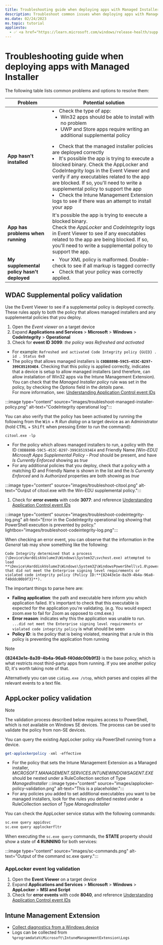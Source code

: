 ```yaml
---
title: Troubleshooting guide when deploying apps with Managed Installer
description: Troubleshoot common issues when deploying apps with Managed Installer
ms.date: 02/24/2023
ms.topic: tutorial
appliesto:
  - ✅ <a href="https://learn.microsoft.com/windows/release-health/supported-versions-windows-client" target="_blank">Windows 11 SE, version 22H2 and later</a>
---
```


# Troubleshooting guide when deploying apps with Managed Installer

The following table lists common problems and options to resolve them:

| **Problem** | **Potential solution** |
|---|---|
| **App hasn't installed** | <li>Check the type of app:<ul><li>Win32 apps should be able to install with no problem</li><li>UWP and Store apps require writing an additional supplemental policy</li></ul></li><li>Check that the managed installer policies are deployed correctly</li><li>It's possible the app is trying to execute a blocked binary. Check the AppLocker and CodeIntegrity logs in the Event Viewer and verify if any executables related to the app are blocked. If so, you'll need to write a supplemental policy to support the app</li><li> Check the Intune Management Extension logs to see if there was an attempt to install your app</li>|
| **App has problems when running** | It's possible the app is trying to execute a blocked binary. <br> Check the *AppLocker* and *CodeIntegrity* logs in Event Viewer to see if any executables related to the app are being blocked. If so, you'll need to write a supplemental policy to support the app. |
| **My supplemental policy hasn't deployed** |<li>Your XML policy is malformed. Double-check to see if all markup is tagged correctly</li><li>Check that your policy was correctly applied.|

## WDAC Supplemental policy validation

Use the Event Viewer to see if a supplemental policy is deployed correctly. These rules apply to both the policy that allows managed installers and any supplemental policies that you deploy.

1. Open the *Event viewer* on a target device
1. Expand **Applications and Services** > **Microsoft** > **Windows** > **CodeIntegrity** > **Operational**
1. Check for **event ID 3099**: *the policy was Refreshed and activated*
  - For example: `Refreshed and activated Code Integrity policy {GUID} . id . Status 0x0`
  - The policy that allows managed installers is **`C0DB889B-59C5-453C-B297-399C851934E4`**. Checking that this policy is applied correctly, indicates that a device is setup to allow managed installers (and therefore, can allow installation of Win32 apps via the Intune Management Extension).\
  You can check that the *Managed Installer policy* rule was set in the policy, by checking the *Options* field in the *details* pane.\
  For more information, see: [Understanding Application Control event IDs][WIN-1]

:::image type="content" source="images/troubleshoot-managed-installer-policy.png" alt-text="CodeIntegrity operational log":::

You can also verify that the policy has been activated by running the following from the <kbd>Win</kbd> + <kbd>R</kbd> *Run dialog* on a target device as an Administrator (hold <kbd>CTRL</kbd> + <kbd>Shift</kbd> when pressing Enter to run the command):

  ```
  citool.exe -lp
  ```

  - For the policy which allows managed installers to run, a policy with the ID `C0DB889B-59C5-453C-B297-399C851934E4` and Friendly Name *[Win-EDU] Microsoft Apps Supplemental Policy - Prod* should be present, and have *Is Currently Enforced* showing as *true*
  - For any additional policies that you deploy, check that a policy with a matching ID and Friendly Name is shown in the list and the *Is Currently Enforced* and *Is Authorized* properties are both showing as *true*

:::image type="content" source="images/troubleshoot-citool.png" alt-text="Output of citool.exe with the Win-EDU supplemental policy.":::


1. Check for **error events** with code **3077**: and reference [Understanding Application Control event IDs][WIN-1]

:::image type="content" source="images/troubleshoot-codeintegrity-log.png" alt-text="Error in the CodeIntegrity operational log showing that PowerShell execution is prevented by policy." lightbox="images/troubleshoot-codeintegrity-log.png":::

When checking an error event, you can observe that the information in the *General* tab may show something like the following:

```
Code Integrity determined that a process (\Device\HarddiskVolume3\Windows\System32\svchost.exe) attempted to load **\Device\HarddiskVolume3\Windows\System32\WindowsPowerShell\v1.0\powershell.exe** that did not meet the Enterprise signing level requirements or violated code integrity policy (Policy ID:**{82443e1e-8a39-4b4a-96a8-f40ddc00b9f3}**).
```

The important things to parse here are:

- **Failing application**: the path and executable here inform you which application failed. It's important to check that this executable is expected for the application you're validating. (e.g. You would expect zoom.exe to fail for Zoom as opposed to cmd.exe.)
- **Error reason**: indicates why this the application was unable to run. `...did not meet the Enterprise signing level requirements or violated code integrity policy` is what should be seen
- **Policy ID**: is the policy that is being violated, meaning that a rule in this policy is preventing the application from running

> [!NOTE]
> **{82443e1e-8a39-4b4a-96a8-f40ddc00b9f3}** is the base policy, which is what restricts most third-party apps from running. If you see another policy ID, it's worth taking note of that.

Alternatively you can use `cidiag.exe /stop`, which parses and copies all the relevant events to a text file.

## AppLocker policy validation

> [!NOTE]
> The validation process described below requires access to PowerShell, which is not available on Windows SE devices. The process can be used to validate the policy from non-SE devices.

You can query the existing AppLocker policy via PowerShell running from a device.

```PowerShell
get-applockerpolicy -xml -effective
```

- For the policy that sets the Intune Management Extension as a Managed installer, *MICROSOFT.MANAGEMENT.SERVICES.INTUNEWINDOWSAGENT.EXE* should be nested under a RuleCollection section of Type *ManagedInstaller*
  :::image type="content" source="images/applocker-policy-validation.png" alt-text="This is a placeholder.":::
- For any policies you added to set additional executables you want to be managed installers, look for the rules you defined nested under a RuleCollection section of Type *ManagedInstaller*

You can check the AppLocker service status with the following commands:

```cmd
sc.exe query appidsvc
sc.exe query applockerfltr
```

When executing the `sc.exe query` commands, the **STATE** property should show a state of **4 RUNNING** for both services:

:::image type="content" source="images/sc-commands.png" alt-text="Output of the command sc.exe query.":::

### AppLocker event log validation

1. Open the **Event Viewer** on a target device
1. Expand **Applications and Services** > **Microsoft** > **Windows** > **AppLocker** > **MSI and Script**
1. Check for **error events** with code **8040**, and reference [Understanding Application Control event IDs][WIN-1]

## Intune Management Extension

- [Collect diagnostics from a Windows device][MEM-1]
- Logs can be collected from `%programdata%\Microsoft\IntuneManagementExtension\Logs`

[MEM-1]: /mem/intune/remote-actions/collect-diagnostics
[WIN-1]: /windows/security/threat-protection/windows-defender-application-control/event-id-explanations